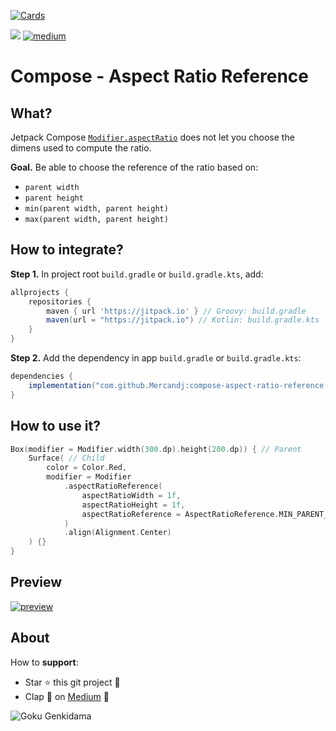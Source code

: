 [![Cards](https://user-images.githubusercontent.com/3717316/229355050-c5224a53-fd0b-49cf-9fbb-0fe8f880727b.jpg?raw=true)](https://medium.com/@jonathan.mercandalli_41381/aspect-ratio-with-reference-in-jetpack-compose-9bf9b79016ee)

[![](https://jitpack.io/v/Mercandj/compose-aspect-ratio-reference.svg)](https://jitpack.io/#Mercandj/compose-aspect-ratio-reference)
[![medium](https://img.shields.io/badge/medium-article%20👏-607D8B.svg?style=flat-square&label=medium)](https://medium.com/@jonathan.mercandalli_41381/aspect-ratio-with-reference-in-jetpack-compose-9bf9b79016ee)

# Compose - Aspect Ratio Reference

## What?

Jetpack Compose [`Modifier.aspectRatio`](https://developer.android.com/reference/kotlin/androidx/compose/ui/Modifier#(androidx.compose.ui.Modifier).aspectRatio(kotlin.Float,kotlin.Boolean)) does not let you choose the dimens used to compute the ratio.

**Goal.** Be able to choose the reference of the ratio based on:

- `parent width`
- `parent height`
- `min(parent width, parent height)`
- `max(parent width, parent height)`

## How to integrate?

**Step 1.** In project root `build.gradle` or `build.gradle.kts`, add:

```groovy
allprojects {
    repositories {
        maven { url 'https://jitpack.io' } // Groovy: build.gradle
        maven(url = "https://jitpack.io") // Kotlin: build.gradle.kts
    }
}
```

**Step 2.** Add the dependency in app `build.gradle` or `build.gradle.kts`:

```groovy
dependencies {
    implementation("com.github.Mercandj:compose-aspect-ratio-reference:1.00.02")
}
```

## How to use it?

```kotlin
Box(modifier = Modifier.width(300.dp).height(200.dp)) { // Parent
    Surface( // Child
        color = Color.Red,
        modifier = Modifier
            .aspectRatioReference(
                aspectRatioWidth = 1f,
                aspectRatioHeight = 1f,
                aspectRatioReference = AspectRatioReference.MIN_PARENT_WIDTH_PARENT_HEIGHT
            )
            .align(Alignment.Center)
    ) {}
}
```

## Preview

[![preview](https://miro.medium.com/v2/resize:fit:4800/format:webp/1*pmS0_cNRQhOe5mmOMA2HkA.png)](https://medium.com/@jonathan.mercandalli_41381/aspect-ratio-with-reference-in-jetpack-compose-9bf9b79016ee)

## About

How to **support**:

- Star ⭐️ this git project 🙏
- Clap 👏 on [Medium](https://medium.com/@jonathan.mercandalli_41381/aspect-ratio-with-reference-in-jetpack-compose-9bf9b79016ee) 🙏

![Goku Genkidama](https://user-images.githubusercontent.com/3717316/229345557-4094875a-c889-4c18-8f9f-bd4c6ef754f3.jpg)
